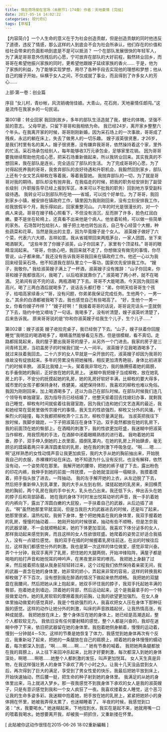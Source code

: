 ```yaml
---
title: 情在商场爱在官场（未删节1-174章）作者：天地豪情 [完结]
date: 2017-05-14 14:02:22
categories: 現代奇幻
tags: [草榴]
---
```

【内容简介】一个人生命的意义在于为社会创造贡献，但是创造贡献的同时他违反了道德，违反了情感，那么这样的人到底会不会为社会所承认，他们存在的价值和给社会带来的负面影响到底是不是可以抵消？
一个在部队发展很快的年轻军人，为了满足哥哥意外伤残后的心愿，宁可放弃在部队的大好前程，毅然转业回乡，而哥哥在希望他振兴家族的同时，更希望他跟嫂子延续家族的香火……
于是，他为了家族的利益，为了能够实现梦想，用尽了各种手段去实现他的理想和梦想；他从自己的嫂子开始，纵横于女人之间，不仅成就了事业，而且得到了许多女人的芳心……


上部·第一卷：创业篇


序目
    “女儿村，青纱帐，风流销魂俏佳娘。大青山，花石岗，天地豪情任郎闯。”这是流传在我家乡的一句民谣。


第001章：转业回家
我回到故乡，多年的部队生活造就了我，健壮的体魄，坚强不屈的意志。
父母早逝，只留下哥哥和我相依为命。
我已经24岁，离开家乡整整六个年头。在我离开家的时候，哥哥刚刚新婚，因为采石场上的一次事故，哥哥成了残疾，永远的躺在床上，失去了做男人的一切乐趣。
嫂子淑英很贤惠，才26岁，是我们村里有名的美人。嫂子很贤惠，没有嫌弃我哥哥，依然操持着这个家，里外的忙活。采石场承包给别人，每年能够收3万元承包金，足够家里花销。
因为哥哥要我继续帮助他完成心愿，把采石场重新做起来，所以我转业回来。其实我真的不想回来，我在部队是连长，完全适应了部队的生活。
为了完成哥哥的心愿，为了对得起抚养我的哥哥，我舍弃部队的良好待遇和升职机会，我毅然回到家乡，部队上还有个女文艺兵柳枚在等着我，等着我娶她。
我抛弃部队的一切，为了就是哥哥对我的期待。部队却没有抛弃我，在我临走的时候，把我的职务给安排到了副营长级别（升职报告早已经上报到军区，本来可以不批我的职务）回到地方享受副科级待遇。
我转业可以到部队所在地——省城，可以找个好单位。为了哥哥，我回到家乡小镇，被安排在镇政府工作，镇里因为我刚刚回来，没有立刻安排我工作，给我放假半个月，我乐得如此，回家重整河山。
六年的时光是很漫长的，对一个病人来说。哥哥在嫂子精心照看下，不但没有消沉，反而胖了许多，脸色红润白嫩。要不是坐在轮椅上，还真看不出来他是个病人。他坐着轮椅，可以做一些简单的家务。
石场暂时包给别人，嫂子把土地也转包出去，自己专心经营个大棚，种些蔬菜和花草。当然是我出的主意，因为毕竟嫂子是个女人。
淑英嫂子做好了六个菜，代表六六大顺，吉祥如意。我从省城带回来两瓶茅台，一家人团圆，坐下来喝酒聊天。
“这些年苦了你嫂子淑英，山子你回来了，家里有个顶梁柱。”
哥哥的眼睛湿润起来。
“哥哥，你放心吧，我回来就不走了，你想做没有做完的事情，你尽管说，山子都来做。”
我还没有告诉我哥哥我回来在镇政府工作。他还一心以为我回来经营采石场，他不知道我在部队里立个一等功，国家优先安排我工作。
“嫂子，我敬你。”
我给淑英嫂子满上了一杯酒，淑英嫂子没有推辞：“山子你回来，你哥和嫂子我都很高兴，我喝了，以后咱家就靠你了。”
淑英喝了两小杯，就不在喝酒。
兄弟间有说不完的话，两瓶酒喝了下去。哥哥不大能喝酒，今天因为我回来高兴，喝了三两白酒后就喝多了，说话舌头都打卷：“弟，你明天给哥哥生个孩子，给咱高家续香火”“哥，没有问题，你弟弟我保证完成任务。生他两个，一男一女。”
其余的白酒都被我喝下去，我也感觉自己有些喝高了。
“好，生他个一男一女，你看你嫂子咋样？”
“嫂子好啊！”
我接着哥哥的话说，哥哥说完话头一歪就倒了下去，隐约中他又嘀咕了一句话。我喝多了，没有听清楚，嫂子淑英听清楚了，后来告诉我。
原来哥哥说的是“你和你淑英嫂子给我生个儿子，生个儿子……”


第002章：嫂子淑英
嫂子收拾完桌子，我已经倒了下去。“山子，嫂子扶着你回屋睡觉”我明显的喝酒喝多了，眼睛虽然能够看见东西，但是很模糊，看不真切。走路都摇晃起来，我的屋子要出我哥哥的屋子，从另外一个门进去。我家的房子是三间青砖瓦房，当初盖房子的时候我们就一人一间半。
淑英嫂子见我喝酒喝多了，就过来扶着我回去。二十六岁的女人早就是一朵开放的花，淑英嫂子却因为我哥的缘故没有绽放起来。多年的劳累没有把她摧残，相反更加清秀艳丽，身体比初进家门的时候丰腴。
淑英比我矮上一头，架着我非常吃力，我的胳膊搭着她的肩膀，右手垂倒她的胸前，正好放在她的乳房上。
迷糊中我把嫂子当成柳枚，放在她乳房上的手，不安分的抚摸起她的乳房，她的乳房好软好丰满，比柳枚的要大得多，城市里的女孩子都保持身材，练健美，减肥保持体形，我喜欢的柳枚也难以免俗。
我因为刚刚回来，加上喝酒喝多了，还以为自己在部队时候。在部队时候我们连几个领导有单独寝室，因为指导员已经结婚了，他整天偷着回去找媳妇办事，就剩我自己睡觉，柳枚有时间就偷着往我寝室跑，因为我们连和她们文艺连离的最近，我和她经常在营房里做传宗接代的事情，我天生的性欲强烈，柳枚又分外的风骚，干柴烈火的碰撞，每次我都把柳枚弄个三五次，柳枚尽量满足我。
当淑英把我往下放时候，我脚步踉跄，一下子把淑英压在身体下边。双手竟然都放在她的乳房下，我的前面顶在她的臀部上。在酒精的刺激下，我的性欲更加旺盛，我迷糊中把淑英当作柳枚，用我惯用的手法，在酒醉中闭着眼睛熟练的进行着。
我吻着她的耳垂，脖子，双手伸入倒她的上衣里面，插倒乳罩内，在她的乳房上开始肆虐，毫无顾忌的蹂躏着两只丰满浑圆柔软的乳房，她在我的刺激下呼吸急促。“啊……嗯……啊”这样熟悉的女性动情声音让我更加疯狂，我的大手从她的胸前抽出来，开始脱我自己的衣服，赤裸裸的站在床边。她不知道为什么没有反抗，也没有解释，依然没有动，一个姿势爬在那里。
我解开她的腰带，把她的裤子褪了下去，露出粉色的印花内裤，我伸手到她的前面一阵抚摸，一会她就湿润得一塌糊涂，我摸着摸着，把手指头放了进去，一阵抽动。
我的左手解开她的上衣，从左边脱了下去，然后把手重新伸入到乳罩里，我的大手从左到右侧，揉搓起她的乳房来，来回横贯她的胸前，两个乳房在我的手中长大，乳头也凸出来。我还低下头，伸出舌头在她的脖子后和背部舔着。
她在我的身体下时时发出悦耳动听的声音，我一手扒着她的内裤向下，露出了浑圆白嫩的大屁股，一手扶着自己的武器，从后边插了进去。“啊”虽然她那里早就湿润，但是当我巨大的武器进去的时候，还是叫了起来，她那里很紧，温热松软。我俯下身体，整个把她掩盖在我的身体里，我双手握着她的乳房，慢慢的抽动着……
她刚开始的时候很紧，抽动有些不顺畅，但是怎奈我的武器坚硬，不一会就顺畅起来，她的下体更加湿润。我喜欢下体分泌多的女人，那样我动起来感觉到爽，而且这样的女人性欲很旺盛。她爬着的姿势正好适合我插入，没有一点错位感觉。
我的双手在插的时候握着乳房往前送，在出的时候往后拉，这样我们都感觉分外的刺激。我也是第一次这样的体位做爱，感觉非常兴奋。
弄个十分钟，我双手离开了乳房，把住她的大腿两侧，开始冲锋陷阵，满屋子都是啪啪的拍打声音和她悦耳的呻吟声，在黑夜里非常的嘹亮。
我把她上身翻了过来，然后接着把左腿从我身前轻轻转过来，这个过程我们依然保持着亲密无间，我的武器一直含在她的身体里，她非常的娇小，弄起来非常的容易，这样的转换我和柳枚做了不下百次，没有想到我在醉酒的情况下做起来依然顺畅。
我把她的双腿盘在我腰间，然后把她从床上抱起来，她双手环住我的脖子，我双手托起她丰满的臀部，抱着她走到墙边，顶着她的背部，然后运动起来，这个是我最拿手的一个特技做爱动作。她的乳房软软的摩擦着我的前胸，让我的欲望更加强烈。
在女人身体里抽动做爱的感觉真好，我是个性欲强烈的人，我喜欢把女人压在身体下那种征服的感觉。这样的动作让她分外的刺激，叫床的声音跌踏起伏，让我热情高涨，有种成就感。
我把她放在床上，整个身体压在她的身体上，她已经是高潮迭起，整个人都软软无力。
我依旧没有任何要射精的感觉，整个人都是兴奋的，我却在迷糊中停了下来，依旧把武器留在她的身体里。我抱着她侧身躺着，慢慢的运动着，慢到一分钟就4－5次。这样的节奏是她恢复了体力，我感觉到她身体再次有个反应，我重新站了起来，把她的一条腿放在自己的肩膀上，顺着她的身体慢慢的蠕动着，每次都深入到底，“啊……啊……啊……”
她有节奏的喊着。
我把她两条腿都放在我的肩膀上，从上往下来回冲杀起来，比刚才好要刺激，每次都深入到她的身体深处，啊嗯……啊嗯……她整个人都刺激的发狂，叫声更加悦耳。
女人天生真是异物，在我这样强壮男人的身体下承欢了两个小时之久。让我十几天没品尝到女人后，再次得到了巨大的满足，享受到了男女性爱的快乐，我最后把她平放到床上，开始快速抽动，然后腰一挺，把生命的种子射到她的身体里。
我满足的从她的身体里出来，马上就进入梦乡。那一夜我感觉不到我身体下承欢的女人是我的淑英嫂子，只是有意识感觉到我和一个女人疯狂了一夜。我喜欢搂着女人睡觉，这个恶习让我的生命多姿多彩。我迷糊中抱着她，把手放在她的乳房上，紧紧把她娇小的身体拥在怀里，她被我弄得太累了，也迷糊睡着了。
半夜的时候，我感觉到口渴：“水，我要喝水。”
她迷糊起来，下地找到水，我实在是起不来，她就用嘴一口的喂着我喝水。她想要离开我，却被我一把抓住，又重新搂在怀里。


[ 此貼被你这动作很怪在2015-06-26 18:02重新編輯 ]